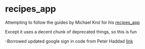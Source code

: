 # recipes_app

Attempting to follow the guides by Michael Krol for his [recipes_app](https://github.com/krolmic/recipes_app/tree/03_firebase)

Except it uses a decent chunk of deprecated things, so this is fun

-Borrowed updated google sign in code from Peter Haddad [link](https://petercoding.com/firebase/2021/05/24/using-google-sign-in-with-firebase-in-flutter/)
